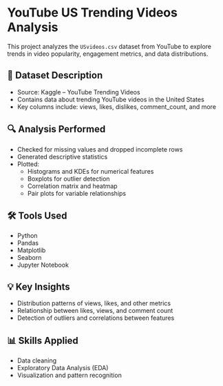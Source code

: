 # YouTube US Trending Videos Analysis

This project analyzes the `USvideos.csv` dataset from YouTube to explore trends in video popularity, engagement metrics, and data distributions.

## 📁 Dataset Description
- Source: Kaggle – YouTube Trending Videos
- Contains data about trending YouTube videos in the United States
- Key columns include: views, likes, dislikes, comment_count, and more

## 🔍 Analysis Performed
- Checked for missing values and dropped incomplete rows
- Generated descriptive statistics
- Plotted:
  - Histograms and KDEs for numerical features
  - Boxplots for outlier detection
  - Correlation matrix and heatmap
  - Pair plots for variable relationships

## 🛠️ Tools Used
- Python
- Pandas
- Matplotlib
- Seaborn
- Jupyter Notebook

## 💡 Key Insights
- Distribution patterns of views, likes, and other metrics
- Relationship between likes, views, and comment count
- Detection of outliers and correlations between features

## 📊 Skills Applied
- Data cleaning
- Exploratory Data Analysis (EDA)
- Visualization and pattern recognition
